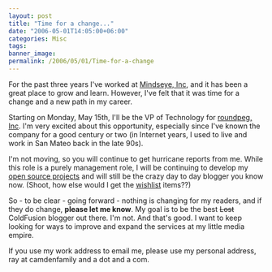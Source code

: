 ```yaml
---
layout: post
title: "Time for a change..."
date: "2006-05-01T14:05:00+06:00"
categories: Misc 
tags: 
banner_image: 
permalink: /2006/05/01/Time-for-a-change
---
```


For the past three years I've worked at <a href="http://www.mindseye.com">Mindseye, Inc</a>, and it has been a great place to grow and learn. However, I've felt that it was time for a change and a new path in my career.

Starting on Monday, May 15th, I'll be the VP of Technology for <a href="http://www.roundpeg.com">roundpeg, Inc</a>. I'm very excited about this opportunity, especially since I've known the company for a good century or two (in Internet years, I used to live and work in San Mateo back in the late 90s). 

I'm not moving, so you will continue to get hurricane reports from me. While this role is a purely management role, I will be continuing to develop my <a href="http://ray.camdenfamily.com/projects/projects.cfm">open source projects</a> and will still be the crazy day to day blogger you know now. (Shoot, how else would I get the <a href="http://www.amazon.com/o/registry/2TCL1D08EZEYE">wishlist</a> items??)

So - to be clear - going forward - nothing is changing for my readers, and if they do change, <b>please let me know</b>. My goal is to be the best <strike>Lost</strike> ColdFusion blogger out there. I'm not. And that's good. I want to keep looking for ways to improve and expand the services at my little media empire. 

If you use my work address to email me, please use my personal address, ray at camdenfamily and a dot and a com.
